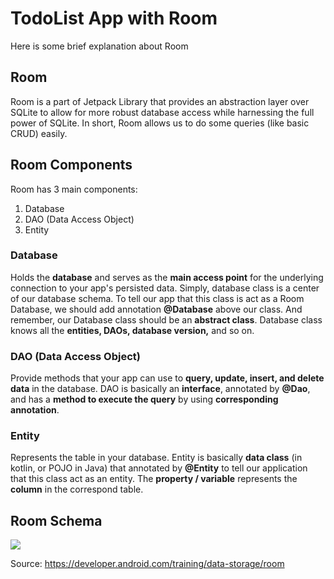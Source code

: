 
# TodoList App with Room

Here is some brief explanation about Room

## Room
Room is a part of Jetpack Library that provides an abstraction layer over SQLite to allow for more robust database access while harnessing the full power of SQLite.
In short, Room allows us to do some queries (like basic CRUD) easily. 
<br/>

## Room Components
Room has 3 main components:
<ol>
	<li>Database</li>
	<li>DAO (Data Access Object)</li>
	<li>Entity</li>
</ol>

### Database
Holds the **database** and serves as the **main access point** for the underlying connection to your app's persisted data. Simply, database class is a center of our database schema. To tell our app that this class is act as a Room Database, we should add annotation **@Database** above our class. And remember, our Database class should be an **abstract class**. Database class knows all the **entities, DAOs, database version,** and so on.


### DAO (Data Access Object)
Provide methods that your app can use to **query, update, insert, and delete data** in the database. DAO is basically an **interface**, annotated by **@Dao**, and has a **method to execute the query** by using **corresponding annotation**.

### Entity
Represents the table in your database. Entity is basically **data class** (in kotlin, or POJO in Java) that annotated by **@Entity** to tell our application that this class act as an entity. The **property / variable** represents the **column** in the correspond table.

## Room Schema
<img src="https://developer.android.com/images/training/data-storage/room_architecture.png" />

Source: https://developer.android.com/training/data-storage/room

